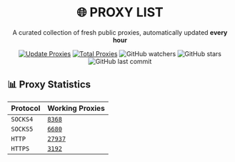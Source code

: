 <div align="center">

# 🌐 PROXY LIST

A curated collection of fresh public proxies, automatically updated **every hour**

[![Update Proxies](https://github.com/handeveloper1/Proxy/actions/workflows/blank.yml/badge.svg)](https://github.com/handeveloper1/Proxy/actions/workflows/blank.yml)
[![Total Proxies](https://img.shields.io/badge/Total%20Proxies-46177-blue.svg)](#)
![GitHub watchers](https://img.shields.io/github/watchers/handeveloper1/Proxy?style=social)
![GitHub stars](https://img.shields.io/github/stars/handeveloper1/Proxy?style=social)
![GitHub last commit](https://img.shields.io/github/last-commit/handeveloper1/Proxy?color=green)


</div>

## 📊 Proxy Statistics
| Protocol | Working Proxies |
|----------|----------------|
|  `SOCKS4`| [`8368`](https://raw.githubusercontent.com/handeveloper1/Proxy/refs/heads/main/proxies/socks4.txt) |
|  `SOCKS5`| [`6680`](https://raw.githubusercontent.com/handeveloper1/Proxy/refs/heads/main/proxies/socks5.txt) |
|  `HTTP`| [`27937`](https://raw.githubusercontent.com/handeveloper1/Proxy/refs/heads/main/proxies/http.txt) |
|  `HTTPS`| [`3192`](https://raw.githubusercontent.com/handeveloper1/Proxy/refs/heads/main/proxies/https.txt) |

